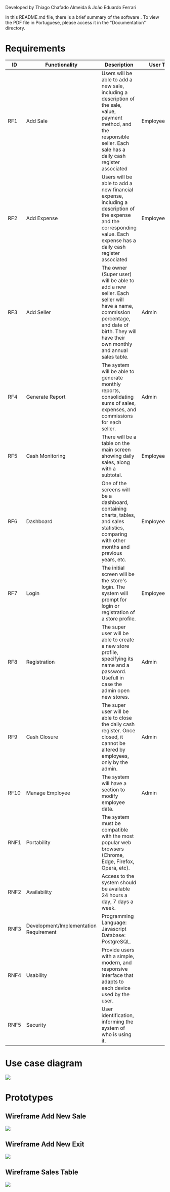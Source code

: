 Developed by Thiago Chafado Almeida & João Eduardo Ferrari



In this README.md file, there is a brief summary of the software . To view the PDF file in Portuguese, please access it in the "Documentation" directory.

<h1>Requirements</h1>

| ID   | Functionality              | Description                                                                                                                                  | User Type           |
| ---- | -------------------------- | -------------------------------------------------------------------------------------------------------------------------------------------- | ------------------- |
| RF1  | Add Sale                   | Users will be able to add a new sale, including a description of the sale, value, payment method, and the responsible seller. Each sale has a daily cash register associated  | Employee/Admin      |
| RF2  | Add Expense                | Users will be able to add a new financial expense, including a description of the expense and the corresponding value. Each expense has a daily cash register associated                    | Employee/Admin      |
| RF3  | Add Seller                 | The owner (Super user) will be able to add a new seller. Each seller will have a name, commission percentage, and date of birth. They will have their own monthly and annual sales table. | Admin               |
| RF4  | Generate Report            | The system will be able to generate monthly reports, consolidating sums of sales, expenses, and commissions for each seller.                | Admin               |
| RF5  | Cash Monitoring            | There will be a table on the main screen showing daily sales, along with a subtotal.                                                        | Employee/Admin      |
| RF6  | Dashboard                  | One of the screens will be a dashboard, containing charts, tables, and sales statistics, comparing with other months and previous years, etc.  | Employee/Admin               |
| RF7  | Login                      | The initial screen will be the store's login. The system will prompt for login or registration of a store profile.                            | Employee/Admin      |
| RF8  | Registration               | The super user will be able to create a new store profile, specifying its name and a password. Usefull in case the admin open new stores.                                             | Admin        |
| RF9  | Cash Closure               | The super user will be able to close the daily cash register. Once closed, it cannot be altered by employees, only by the admin.               | Admin               |
| RF10 | Manage Employee            | The system will have a section to modify employee data.                                                                                        | Admin               |
| RNF1 | Portability                | The system must be compatible with the most popular web browsers (Chrome, Edge, Firefox, Opera, etc).                                      |                     |
| RNF2 | Availability               | Access to the system should be available 24 hours a day, 7 days a week.                                                                       |                     |
| RNF3 | Development/Implementation Requirement | Programming Language: Javascript Database: PostgreSQL.                                                                     |                     |
| RNF4 | Usability                  | Provide users with a simple, modern, and responsive interface that adapts to each device used by the user.                                    |                     |
| RNF5 | Security                   | User identification, informing the system of who is using it.                                                                                 |                     |

<h1>Use case diagram</h1>
<img src="documentation/img/Use_Cases.png">
<h1>Prototypes</h1>
<h2>Wireframe Add New Sale</h2>
<img src="documentation/img/Wireframe - 1.png">

<h2>Wireframe Add New Exit</h2>
<img src="documentation/img/Wireframe New Exit.png">

<h2> Wireframe Sales Table</h2>
<img src="documentation/img/Wiereframe Sales Table.png">

